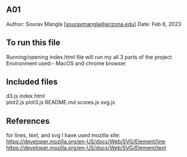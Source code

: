 ## A01

Author: Sourav Mangla [souravmangla@arizona.edu]
Date: Feb 6, 2023

## To run this file

Running/opening index.html file will run my all 3 parts of the project.
Environment used:- MacOS and chrome browser

## Included files

d3.js
index.html  
plot2.js
plot3.js
README.md
scores.js
svg.js

## References

for lines, text, and svg I have used mozilla site:
https://developer.mozilla.org/en-US/docs/Web/SVG/Element/line
https://developer.mozilla.org/en-US/docs/Web/SVG/Element/text

